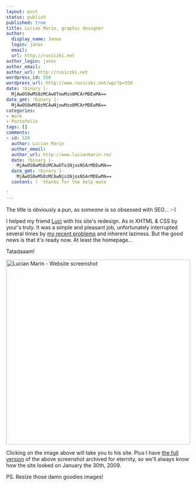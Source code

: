 ```yaml
---
layout: post
status: publish
published: true
title: Lucian Marin, graphic designer
author:
  display_name: Janos
  login: janos
  email: 
  url: http://rusiczki.net
author_login: janos
author_email: 
author_url: http://rusiczki.net
wordpress_id: 550
wordpress_url: http://www.rusiczki.net/wp/?p=550
date: !binary |-
  MjAwOS0wMS0zMCAwOTowMzo0MCArMDEwMA==
date_gmt: !binary |-
  MjAwOS0wMS0zMCAwNjowMzo0MCArMDEwMA==
categories:
- Work
- Portofolio
tags: []
comments:
- id: 529
  author: Lucian Marin
  author_email: 
  author_url: http://www.lucianmarin.ro/
  date: !binary |-
    MjAwOS0wMS0zMCAwOTo1NjoxNSArMDEwMA==
  date_gmt: !binary |-
    MjAwOS0wMS0zMCAwNjo1NjoxNSArMDEwMA==
  content: ! 'thanks for the help mate

'
---
```

<p>The title is obviously a pun, as <em>someone</em> is so obsessed with SEO... :-)</p>
<p>I helped my friend <a href="http://www.lucianmarin.ro">Luci</a> with his site's redesign. As in XHTML & CSS by your's truly. It was a simple and pleasant job, unfortunately interrupted several times by <a href="http://www.rusiczki.net/blog/archives/2009/01/26/a_bitter_update">my recent problems</a> and inherent laziness. But the good news is that it's ready now. At least the homepage...</p>
<p>Tatadaaam!</p>
<p><a href="http://www.lucianmarin.ro"><img alt="Lucian Marin - Website screenshot" src="http://www.rusiczki.net/blog/blogpics/lucian-marin-website-screenshot-thumbnail.png" width="500" height="500"/></a></p>
<p>Clicking on the image above will take you to his site. Plus I have <a href="http://www.rusiczki.net/blog/blogpics/lucian-marin-website-screenshot.png">the full version</a> of the above screenshot archived for eternity, so we'll always know how the site looked on January the 30th, 2009.</p>
<p>PS. Resize those damn goodies images!</p>

